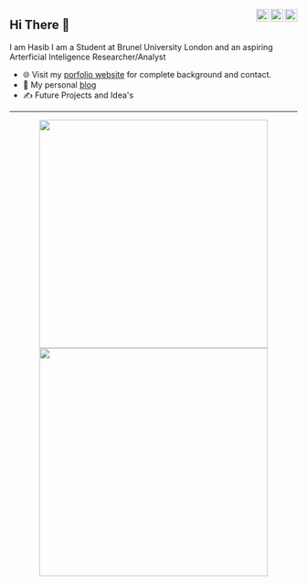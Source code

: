 <a href="https://twitter.com/Pratikpkb" target="_blank" rel="nofollow"><img align="right" alt="Pratik's Twitter" width="22px" src="https://cdn.jsdelivr.net/npm/simple-icons@v3/icons/twitter.svg" /></a><a href="https://www.linkedin.com/in/pratik-kumar04" target="_blank" rel="nofollow"><img align="right" alt="Pratik's Linkdein" width="22px" src="https://cdn.jsdelivr.net/npm/simple-icons@v3/icons/linkedin.svg" /></a><a href="https://www.instagram.com/pratikkumar04" target="_blank" rel="nofollow"><img align="right" alt="Pratik's Insta" width="22px" src="https://cdn.jsdelivr.net/npm/simple-icons@v3/icons/instagram.svg" /></a>

## Hi There 👋 
I am Hasib 
I am a Student at Brunel University London and an aspiring Arterficial Inteligence Researcher/Analyst

- 🌐 Visit my [porfolio website](none) for complete background and contact.
- 👋 My personal [blog](None)
- ✍️ Future Projects and Idea's

---
<p align = "center">
  <img src = "https://github-readme-stats.vercel.app/api?username=Celestial-Dragon&show_icons=true&theme=bear" width = 400>
  <img src = "https://github-readme-streak-stats.herokuapp.com?user=Celestial-Dragon&theme=dark&hide_border=true" width = 400>
</p>
